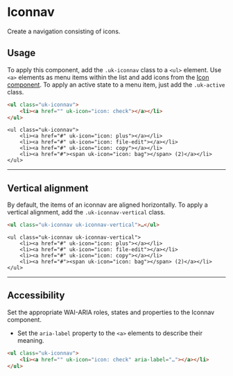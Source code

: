 # Iconnav

<p class="uk-text-lead">Create a navigation consisting of icons.</p>

## Usage

To apply this component, add the `.uk-iconnav` class to a `<ul>`  element. Use `<a>` elements as menu items within the list and add icons from the [Icon component](icon.md). To apply an active state to a menu item, just add the `.uk-active` class.

```html
<ul class="uk-iconnav">
    <li><a href="" uk-icon="icon: check"></a></li>
</ul>
```

```example
<ul class="uk-iconnav">
    <li><a href="#" uk-icon="icon: plus"></a></li>
    <li><a href="#" uk-icon="icon: file-edit"></a></li>
    <li><a href="#" uk-icon="icon: copy"></a></li>
    <li><a href="#"><span uk-icon="icon: bag"></span> (2)</a></li>
</ul>
```

***

## Vertical alignment

By default, the items of an iconnav are aligned horizontally. To apply a vertical alignment, add the `.uk-iconnav-vertical` class.

```html
<ul class="uk-iconnav uk-iconnav-vertical">…</ul>
```

```example
<ul class="uk-iconnav uk-iconnav-vertical">
    <li><a href="#" uk-icon="icon: plus"></a></li>
    <li><a href="#" uk-icon="icon: file-edit"></a></li>
    <li><a href="#" uk-icon="icon: copy"></a></li>
    <li><a href="#"><span uk-icon="icon: bag"></span> (2)</a></li>
</ul>
```

***

## Accessibility

Set the appropriate WAI-ARIA roles, states and properties to the Iconnav component. 

- Set the `aria-label` property to the `<a>` elements to describe their meaning.

```html
<ul class="uk-iconnav">
    <li><a href="" uk-icon="icon: check" aria-label="…"></a></li>
</ul>
```
